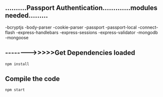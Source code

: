 ## ..........Passport Authentication.............modules needed.........


-bcryptjs
-body-parser
-cookie-parser
-passport
-passport-local
-connect-flash
-express-handlebars
-express-sessions
-express-validator
-mongodb
-mongoose



## -------->>>>>Get Dependencies loaded



```
npm install
```

## Compile the code

```
npm start
```
